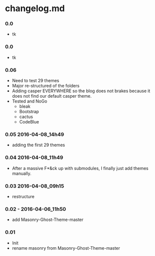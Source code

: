 # changelog.md

### 0.0
- tk

### 0.0
- tk

### 0.06
- Need to test 29 themes
- Major re-structured of the folders
- Adding casper EVERYWHERE so the blog does not brakes because it does not find our default casper theme.
- Tested and NoGo
	- bleak
	- Bootstrap
	- cactus
	- CodeBlue

### 0.05 2016-04-08_14h49
- adding the first 29 themes

### 0.04 2016-04-08_11h49
- After a massive F*&ck up with submodules, I finally just add themes manually.

### 0.03 2016-04-08_09h15
- restructure

### 0.02 - 2016-04-06_11h50
- add Masonry-Ghost-Theme-master

### 0.01
- Init
- rename masonry from Masonry-Ghost-Theme-master